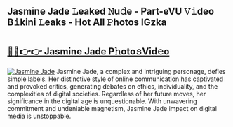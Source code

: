 ## Jasmine Jade 𝙻eaked 𝙽u𝚍e - Part-eVU 𝚅𝚒deo B𝚒kini 𝙻eaks - Hot All 𝙿hotos IGzka

# <h2><a href="http://ld1j81.urlbe.top/?page=Jasmine+Jade">🔗🔗👉👉 Jasmine Jade P𝚑oto𝚜Vid𝚎o</a></h2>

[![Jasmine Jade](https://i.imgur.com/eBuTRDB.gif)](http://ld1j81.urlbe.top/?page=Jasmine+Jade)
Jasmine Jade, a complex and intriguing personage, defies simple labels. Her distinctive style of online communication has captivated and provoked critics, generating debates on ethics, individuality, and the complexities of digital societies. Regardless of her future moves, her significance in the digital age is unquestionable. With unwavering commitment and undeniable magnetism, Jasmine Jade impact on digital media is unstoppable.
